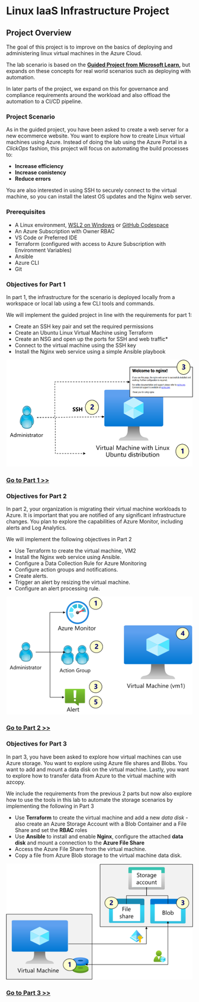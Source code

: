 # Linux IaaS Infrastructure Project

## Project Overview
The goal of this project is to improve on the basics of deploying and administering linux virtual machines in the Azure Cloud.

The lab scenario is based on the **[Guided Project from Microsoft Learn](https://learn.microsoft.com/en-gb/training/modules/guided-project-deploy-administer-linux-virtual-machines-azure/),** but expands on these concepts for real world scenarios such as deploying with automation. 

In later parts of the project, we expand on this for governance and compliance requirements around the workload and also offload the automation to a CI/CD pipeline. 

### Project Scenario
As in the guided project, you have been asked to create a web server for a new ecommerce website. You want to explore how to create Linux virtual machines using Azure. Instead of doing the lab using the Azure Portal in a _ClickOps_ fashion, this project will focus on automating the build processes to:

- **Increase efficiency**
- **Increase conistency**
- **Reduce errors**

You are also interested in using SSH to securely connect to the virtual machine, so you can install the latest OS updates and the Nginx web server.

### Prerequisites

- A Linux environment, [WSL2 on Windows](https://learn.microsoft.com/en-us/windows/wsl/install) or [GitHub Codespace](https://marketplace.visualstudio.com/items?itemName=GitHub.codespaces#:~:text=GitHub%20Codespaces%20provides%20cloud-hosted%20development%20environments%20for%20any,Code%20or%20a%20browser-based%20editor%20that%27s%20accessible%20anywhere.)
- An Azure Subscription with Owner RBAC
- VS Code or Preferred IDE
- Terraform (configured with access to Azure Subscription with Environment Variables)
- Ansible
- Azure CLI
- Git

### Objectives for Part 1

In part 1, the infrastructure for the scenario is deployed locally from a workspace or local lab using a few CLI tools and commands.

We will implement the guided project in line with the requirements for part 1:

- Create an SSH key pair and set the required permissions
- Create an Ubuntu Linux Virtual Machine using Terraform
- Create an NSG and open up the ports for SSH and web traffic*
- Connect to the virtual machine using the SSH key
- Install the Nginx web service using a simple Ansible playbook

![Part1](./images/lab01.png)
### **[Go to Part 1 >>](./infra/part1/Part1.md)**

### Objectives for Part 2

In part 2, your organization is migrating their virtual machine workloads to Azure. It is important that you are notified of any significant infrastructure changes. You plan to explore the capabilities of Azure Monitor, including alerts and Log Analytics.

We will implement the following objectives in Part 2
- Use Terraform to create the virtual machine, VM2
- Install the Nginx web service using Ansible.
- Configure a Data Collection Rule for Azure Monitoring
- Configure action groups and notifications.
- Create alerts.
- Trigger an alert by resizing the virtual machine.
- Configure an alert processing rule.

![Part3](./images/lab02.png)
### **[Go to Part 2 >>](./infra/part2/Part2.md)**

### Objectives for Part 3

In part 3, you have been asked to explore how virtual machines can use Azure storage. You want to explore using Azure file shares and Blobs. You want to add and mount a data disk on the virtual machine. Lastly, you want to explore how to transfer data from Azure to the virtual machine with azcopy.

We include the requirements from the previous 2 parts but now also explore how to use the tools in this lab to automate the storage scenarios by implementing the following in Part 3

- Use **Terraform** to create the virtual machine and add a new _data disk_ - also create an Azure Storage Account with a Blob Container and a File Share  and set the **RBAC** roles
- Use **Ansible** to install and enable **Nginx**, configure the attached **data disk** and mount a connection to the **Azure File Share**
- Access the Azure File Share from the virtual machine.
- Copy a file from Azure Blob storage to the virtual machine data disk.

![Part3](./images/lab03.png)
### **[Go to Part 3 >>](./infra/part3/Part3.md)**